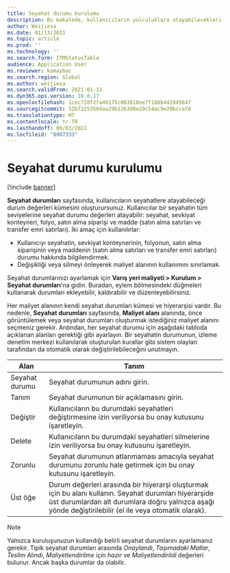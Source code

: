 ```yaml
---
title: Seyahat durumu kurulumu
description: Bu makalede, kullanıcıların yolculuklara atayabilecekleri durum değerlerinin nasıl oluşturulabileceği açıklanmaktadır.
author: Weijiesa
ms.date: 01/13/2021
ms.topic: article
ms.prod: ''
ms.technology: ''
ms.search.form: ITMStatusTable
audience: Application User
ms.reviewer: kamaybac
ms.search.region: Global
ms.author: weijiesa
ms.search.validFrom: 2021-01-13
ms.dyn365.ops.version: 10.0.17
ms.openlocfilehash: 1cec728f2fa49175c063818ee7f188b441945647
ms.sourcegitcommit: 52b7225350daa29b1263d8e29c54ac9e20bcca70
ms.translationtype: HT
ms.contentlocale: tr-TR
ms.lasthandoff: 06/03/2022
ms.locfileid: "8907333"
---
```

# <a name="voyage-status-setup"></a>Seyahat durumu kurulumu

[!include [banner](../../includes/banner.md)]

**Seyahat durumları** sayfasında, kullanıcıların seyahatlere atayabileceği durum değerleri kümesini oluşturursunuz. Kullanıcılar bir seyahatin tüm seviyelerine seyahat durumu değerleri atayabilir: seyahat, sevkiyat konteyneri, folyo, satın alma siparişi ve madde (satın alma satırları ve transfer emri satırları). İki amaç için kullanılırlar:

- Kullanıcıyı seyahatin, sevkiyat konteynerinin, folyonun, satın alma siparişinin veya maddenin (satın alma satırları ve transfer emri satırları) durumu hakkında bilgilendirmek.
- Değişikliği veya silmeyi önleyerek maliyet alanının kullanımını sınırlamak.

Seyahat durumlarınızı ayarlamak için **Varış yeri maliyeti \> Kurulum \> Seyahat durumları**'na gidin. Buradan, eylem bölmesindeki düğmeleri kullanarak durumları ekleyebilir, kaldırabilir ve düzenleyebilirsiniz.

Her maliyet alanının kendi seyahat durumları kümesi ve hiyerarşisi vardır. Bu nedenle, **Seyahat durumları** sayfasında, **Maliyet alanı** alanında, önce görüntülemek veya seyahat durumları oluşturmak istediğiniz maliyet alanını seçmeniz gerekir. Ardından, her seyahat durumu için aşağıdaki tabloda açıklanan alanları gerektiği gibi ayarlayın. Bir seyahatin durumunun, izleme denetim merkezi kullanılarak oluşturulan kurallar gibi sistem olayları tarafından da otomatik olarak değiştirilebileceğini unutmayın.

| Alan | Tanım |
|---|---|
| Seyahat durumu | Seyahat durumunun adını girin. |
| Tanım | Seyahat durumunun bir açıklamasını girin. |
| Değiştir | Kullanıcıların bu durumdaki seyahatleri değiştirmesine izin veriliyorsa bu onay kutusunu işaretleyin. |
| Delete | Kullanıcıların bu durumdaki seyahatleri silmelerine izin veriliyorsa bu onay kutusunu işaretleyin. |
| Zorunlu | Seyahat durumunun atlanmaması amacıyla seyahat durumunu zorunlu hale getirmek için bu onay kutusunu işaretleyin. |
| Üst öğe | Durum değerleri arasında bir hiyerarşi oluşturmak için bu alanı kullanın. Seyahat durumları hiyerarşide üst durumlardan alt durumlara doğru yalnızca aşağı yönde değiştirilebilir (el ile veya otomatik olarak).

> [!NOTE]
> Yalnızca kuruluşunuzun kullandığı belirli seyahat durumlarını ayarlamanız gerekir. Tipik seyahat durumları arasında *Onaylandı*, *Taşımadaki Mallar*, *Teslim Alındı*, *Maliyetlendirilme için hazır* ve *Maliyetlendirildi* değerleri bulunur. Ancak başka durumlar da olabilir.
